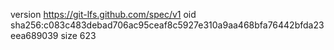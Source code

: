 version https://git-lfs.github.com/spec/v1
oid sha256:c083c483debad706ac95ceaf8c5927e310a9aa468bfa76442bfda23eea689039
size 623
